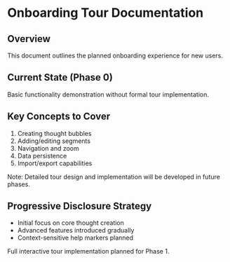 
# Onboarding Tour Documentation

## Overview
This document outlines the planned onboarding experience for new users.

## Current State (Phase 0)
Basic functionality demonstration without formal tour implementation.

## Key Concepts to Cover
1. Creating thought bubbles
2. Adding/editing segments
3. Navigation and zoom
4. Data persistence
5. Import/export capabilities

Note: Detailed tour design and implementation will be developed in future phases.

## Progressive Disclosure Strategy
- Initial focus on core thought creation
- Advanced features introduced gradually
- Context-sensitive help markers planned

Full interactive tour implementation planned for Phase 1.
